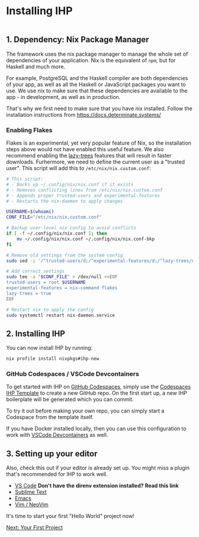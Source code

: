 # Installing IHP

```toc

```

## 1. Dependency: Nix Package Manager

The framework uses the nix package manager to manage the whole set of dependencies of your application. Nix is the equivalent of `npm`, but for Haskell and much more.

For example, PostgreSQL and the Haskell compiler are both dependencies of your app, as well as all the Haskell or JavaScript packages you want to use. We use nix to make sure that these dependencies are available to the app - in development, as well as in production.

That's why we first need to make sure that you have nix installed. Follow the installation instructions from https://docs.determinate.systems/

### Enabling Flakes

Flakes is an experimental, yet very popular feature of Nix, so the installation steps above would not have enabled this useful feature.
We also recommend enabling the [lazy-trees](https://determinate.systems/posts/changelog-determinate-nix-352/) features that will result in faster downloads.
Furhermore, we need to define the current user as a "trusted user". This script will add this to `/etc/nix/nix.custom.conf`:

```bash
# This script:
# - Backs up ~/.config/nix/nix.conf if it exists
# - Removes conflicting lines from /etc/nix/nix.custom.conf
# - Appends proper trusted-users and experimental-features
# - Restarts the nix-daemon to apply changes

USERNAME=$(whoami)
CONF_FILE="/etc/nix/nix.custom.conf"

# Backup user-level nix config to avoid conflicts
if [ -f ~/.config/nix/nix.conf ]; then
    mv ~/.config/nix/nix.conf ~/.config/nix/nix.conf-bkp
fi

# Remove old settings from the system config
sudo sed -i '/^trusted-users/d;/^experimental-features/d;/^lazy-trees/d' "$CONF_FILE"

# Add correct settings
sudo tee -a "$CONF_FILE" > /dev/null <<EOF
trusted-users = root $USERNAME
experimental-features = nix-command flakes
lazy-trees = true
EOF

# Restart nix to apply the config
sudo systemctl restart nix-daemon.service
```

## 2. Installing IHP

You can now install IHP by running:

```bash
nix profile install nixpkgs#ihp-new
```

### GitHub Codespaces / VSCode Devcontainers

To get started with IHP on [GitHub Codespaces](https://docs.github.com/en/codespaces/getting-started/quickstart), simply use the [Codespaces IHP Template](https://github.com/rvarun11/codespaces-ihp) to create a new GitHub repo. On the first start up, a new IHP boilerplate will be generated which you can commit.

To try it out before making your own repo, you can simply start a Codespace from the template itself.

If you have Docker installed locally, then you can use this configuration to work with [VSCode Devcontainers](https://code.visualstudio.com/docs/devcontainers/containers) as well.

## 3. Setting up your editor

Also, check this out if your editor is already set up. You might miss a plugin that's recommended for IHP to work well.

-   [VS Code](https://ihp.digitallyinduced.com/Guide/editors.html#using-ihp-with-visual-studio-code-vscode) **Don't have the direnv extension installed? Read this link**
-   [Sublime Text](https://ihp.digitallyinduced.com/Guide/editors.html#using-ihp-with-sublime-text)
-   [Emacs](https://ihp.digitallyinduced.com/Guide/editors.html#using-ihp-with-emacs)
-   [Vim / NeoVim](https://ihp.digitallyinduced.com/Guide/editors.html#using-ihp-with-vim-neovim)

It's time to start your first "Hello World" project now!

[Next: Your First Project](https://ihp.digitallyinduced.com/Guide/your-first-project.html)
